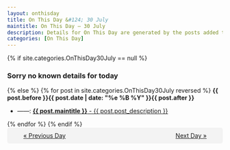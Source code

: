 ```yaml
---
layout: onthisday
title: On This Day &#124; 30 July
maintitle: On This Day — 30 July
description: Details for On This Day are generated by the posts added to the website so the content is subject to changes/updates over time.
categories: [On This Day]
---
```


{% if site.categories.OnThisDay30July == null %}
<h3>Sorry no known details for today</h3>
{% else %}
{% for post in site.categories.OnThisDay30July reversed %}
<strong>{{ post.before }}{{ post.date | date: "%e %B %Y" }}{{ post.after }}</strong>
<ul>
<li> ——: <a class="{{ post.class }}" href="{{ post.url }}"><strong>{{ post.maintitle }}</strong> - {{ post.post_description }}</a></li>
</ul>
{% endfor %}
{% endif %}
<br />
<div style="background-color: #f3f3f3; padding: 10px; border-radius: 5px; text-align: center; display: flex; justify-content: space-evenly;">
<a href="/onthisday/07/07-29">« Previous Day</a>
<span style="visibility:hidden;">[ Visit Leap Year February 29 ]</span>
<a href="/onthisday/07/07-31">Next Day »</a>
</div>
